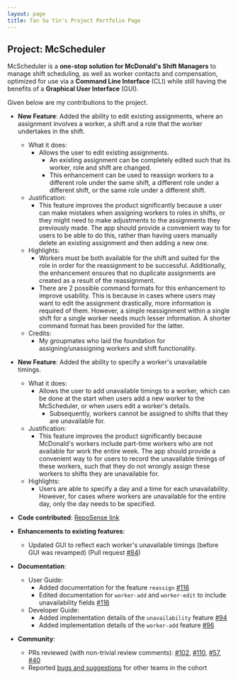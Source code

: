 ```yaml
---
layout: page
title: Tan Su Yin's Project Portfolio Page
---
```


## Project: McScheduler

McScheduler is a **one-stop solution for McDonald's Shift Managers** to manage shift scheduling, as well as worker
contacts and compensation, optimized for use via a **Command Line Interface** (CLI) while still having the benefits of a
**Graphical User Interface** (GUI).

Given below are my contributions to the project.

* **New Feature**: Added the ability to edit existing assignments, where an assignment involves a worker, a shift and a role that the worker undertakes in the shift.  
  * What it does: 
    * Allows the user to edit existing assignments.
        * An existing assignment can be completely edited such that its worker, role and shift are changed.
        * This enhancement can be used to reassign workers to a different role under the same shift, a different role under a different shift, or the same role under a different shift.
  * Justification: 
    * This feature improves the product significantly because a user can make mistakes when assigning workers to roles in shifts, or they might need to make adjustments to the assignments they previously made. The app should provide a convenient way to for users to be able to do this,
    rather than having users manually delete an existing assignment and then adding a new one.
  * Highlights:
    * Workers must be both available for the shift and suited for the role in order for the reassignment to be successful. Additionally, the enhancement ensures that no duplicate assignments are created as a result of the reassignment.
    * There are 2 possible command formats for this enhancement to improve usability. This is because in cases where users may want to edit the assignment drastically, more information is required of them. However, a simple reassignment within 
    a single shift for a single worker needs much lesser information. A shorter command format has been provided for the latter.
  * Credits: 
    * My groupmates who laid the foundation for assigning/unassigning workers and shift functionality.
  
  
* **New Feature**: Added the ability to specify a worker's unavailable timings.
  * What it does: 
    * Allows the user to add unavailable timings to a worker, which can be done at the start when users add a new worker to the McScheduler, or when users edit a worker's details.
        * Subsequently, workers cannot be assigned to shifts that they are unavailable for.
  * Justification: 
    * This feature improves the product significantly because McDonald's workers include part-time workers who are not available for work the entire week. The app should provide a convenient way to for users to record the unavailable timings of these workers,
    such that they do not wrongly assign these workers to shifts they are unavailable for.
  * Highlights:
    * Users are able to specify a day and a time for each unavailability. However, for cases where workers are unavailable for the entire day, only the day needs to be specified. 

* **Code contributed**: [RepoSense link](https://nus-cs2103-ay2021s1.github.io/tp-dashboard/#breakdown=true&search=tnsyn)

* **Enhancements to existing features**:
  * Updated GUI to reflect each worker's unavailable timings (before GUI was revamped) (Pull request [\#84](https://github.com/AY2021S1-CS2103-F10-4/tp/pull/84/))

* **Documentation**:
  * User Guide:
    * Added documentation for the feature `reassign` [\#116](https://github.com/AY2021S1-CS2103-F10-4/tp/pull/116/)
    * Edited documentation for `worker-add` and `worker-edit` to include unavailability fields [\#116](https://github.com/AY2021S1-CS2103-F10-4/tp/pull/116/)
  * Developer Guide:
    * Added implementation details of the `unavailability` feature [\#94](https://github.com/AY2021S1-CS2103-F10-4/tp/pull/94/)
    * Added implementation details of the `worker-add` feature [\#96](https://github.com/AY2021S1-CS2103-F10-4/tp/pull/96/)
 
* **Community**:
  * PRs reviewed (with non-trivial review comments): [\#102](https://github.com/AY2021S1-CS2103-F10-4/tp/pull/102/), [\#110](https://github.com/AY2021S1-CS2103-F10-4/tp/pull/110/), [\#57](https://github.com/AY2021S1-CS2103-F10-4/tp/pull/57/), [\#40](https://github.com/AY2021S1-CS2103-F10-4/tp/pull/40/)
  * Reported [bugs and suggestions](https://github.com/tnsyn/ped) for other teams in the cohort
